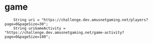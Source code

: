 # game

        String uri = "https://challenge.dev.amusnetgaming.net/players?page=0&pageSize=30";
        String uriGameActivity = "https://challenge.dev.amusnetgaming.net/game-activity?page=0&pageSize=100";
       
